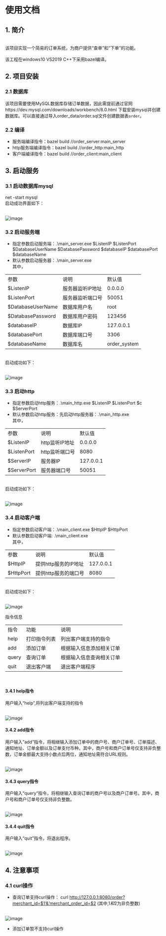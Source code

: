 # 使用文档
## 1.	简介
<br>该项目实现一个简易的订单系统，为商户提供“查单”和“下单”的功能。</br>
<br>该工程在windows10 VS2019 C++下采用bazel编译。</br>
## 2.	项目安装
### 2.1	数据库
该项目需要使用MySQL数据库存储订单数据，因此需提前通过官网https://dev.mysql.com/downloads/workbench/8.0.html 下载安装mysql并创建数据库。可以直接通过导入order_data/order.sql文件创建数据表`order`。
### 2.2	编译
- 服务端编译指令：bazel build //order_server:main_server
- http服务端编译指令：bazel build //order_http:main_http
- 客户端编译指令：bazel build //order_client:main_client
## 3.	启动服务
### 3.1	启动数据库mysql
net -start mysql
<br>启动成功界面如下：

<br> ![image](https://raw.githubusercontent.com/zhongXL/order_system_demo/master/picture/add.jpg)


### 3.2	启动服务端
- 指定参数启动服务端：.\main_server.exe $ListenIP $ListenPort $DatabaseUserName $DatabasePassword $databaseIP $databasePort $databaseName
- 默认参数启动服务器：.\main_server.exe
<br>其中，
<table>
 <tr>
		<td>参数</td>
		<td>说明</td>
		<td>默认值</td>
	</tr>
 	<tr>
		<td>$ListenIP</td>
		<td>服务器监听IP地址</td>
		<td>0.0.0.0</td>
	</tr>
	<tr>
		<td>$ListenPort</td>
		<td>服务器监听端口号</td>
		<td>50051</td>
	</tr>
	<tr>
		<td>$DatabaseUserName</td>
		<td>数据库用户名</td>
		<td>root</td>
	</tr>
	<tr>
		<td>$DatabasePassword</td>
		<td>数据库用户密码</td>
		<td>123456</td>
	</tr>
	<tr>
		<td>$databaseIP</td>
		<td>数据库IP</td>
		<td>127.0.0.1</td>
	</tr>
	<tr>
		<td>$databasePort</td>
		<td>数据库端口号</td>
		<td>3306</td>
	</tr>
	<tr>
		<td>$databaseName</td>
		<td>数据库名</td>
		<td>order_system</td>
	</tr>
 </table>
 <br>
启动成功如下：

 <br> ![image](https://github.com/zhongXL/order_system_demo/raw/master/picture/startMainServer.png)
 
### 3.3	启动http
- 指定参数启动http服务：.\main_http.exe $ListenIP $ListenPort $c $ServerPort
- 默认参数启动http服务：先启动http服务器：.\main_http.exe
<br>其中，
<table>
 <tr>
		<td>参数</td>
		<td>说明</td>
		<td>默认值</td>
	</tr>
	<tr>
		<td>$ListenIP</td>
		<td>http监听IP地址</td>
		<td>0.0.0.0</td>
	</tr>
	<tr>
		<td>$ListenPort</td>
		<td>http监听端口号</td>
		<td>8080</td>
	</tr>
	<tr>
		<td>$ServerIP</td>
		<td>服务器IP</td>
		<td>127.0.0.1</td>
	</tr>
	<tr>
		<td>$ServerPort</td>
		<td>服务器端口号</td>
		<td>50051</td>
	</tr>
 </table>
 <br>
启动成功如下：

 <br> ![image](https://github.com/zhongXL/order_system_demo/raw/master/picture/startMainHttp.png)
 
### 3.4	启动客户端
- 指定参数启动客户端：.\main_client.exe $HttpIP $HttpPort
- 默认参数启动客户端: .\main_client.exe
<br>其中，
<table>
 <tr>
		<td>参数</td>
		<td>说明</td>
		<td>默认值</td>
	</tr>
	<tr>
		<td>$HttpIP</td>
		<td>提供http服务的IP地址</td>
		<td>127.0.0.1</td>
	</tr>
	<tr>
		<td>$HttpPort</td>
		<td>提供http服务的端口号</td>
		<td>8080</td>
	</tr>
 </table>
 <br>
启动成功如下：

 <br> ![image](https://github.com/zhongXL/order_system_demo/raw/master/picture/startMainClient.png)
 
指令信息
<table>
 <tr>
		<td>指令</td>
		<td>功能</td>
		<td>说明</td>
	</tr>
	<tr>
		<td>help</td>
		<td>打印指令列表</td>
		<td>列出客户端支持的指令</td>
	</tr>
	<tr>
		<td>add</td>
		<td>添加订单</td>
		<td>根据输入信息添加相关订单</td>
	</tr>
	<tr>
		<td>query</td>
		<td>查询订单</td>
		<td>根据输入信息查询相关订单</td>
	</tr>
	<tr>
		<td>quit</td>
		<td>退出客户端</td>
		<td>退出客户端程序</td>
	</tr>
 </table>
 <br>
 

#### 3.4.1	help指令
用户输入“help”,将列出客户端支持的指令

 <br> ![image](https://github.com/zhongXL/order_system_demo/raw/master/picture/help.png)

#### 3.4.2	add指令
用户输入”add”指令，将相继输入添加订单中的商户号、商户订单号、订单描述、通知地址、订单金额以及订单支付币种。其中，商户号和商户订单号仅支持非负整数，订单金额最大支持小数点后两位，通知地址需符合URL规则。

 <br> ![image](https://github.com/zhongXL/order_system_demo/raw/master/picture/add.png)

#### 3.4.3	query指令
用户输入“query“指令，将相继输入查询订单的商户号以及商户订单号。其中，商户号和商户订单号仅支持非负整数。

 <br> ![image](https://github.com/zhongXL/order_system_demo/raw/master/picture/query.png)
 
#### 3.4.4	quit指令
用户输入“quit”指令，将退出程序。

 <br> ![image](https://github.com/zhongXL/order_system_demo/raw/master/picture/quit.png)

## 4.	注意事项
### 4.1	curl操作
- 查询订单支持curl操作：
curl http://127.0.0.1:8080/order?merchant_id=$1’&’merchant_order_id=$2
(其中,$1和$2为非负整数)

 <br> ![image](https://github.com/zhongXL/order_system_demo/raw/master/picture/curl.png)
 
- 添加订单暂不支持curl操作


